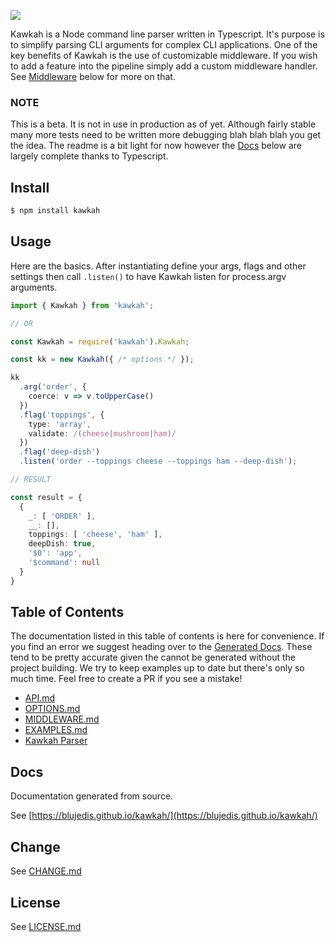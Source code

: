 <p align="left">
  <a href="http://github.com/blujedis/kawkah"><img src="https://cdn.rawgit.com/blujedis/kawkah/master/assets/logo.png"></a>
</p>

Kawkah is a Node command line parser written in Typescript. It's purpose is to simplify parsing CLI arguments for complex CLI applications. One of the key benefits of Kawkah is the use of customizable middleware. If you wish to add a feature into the pipeline simply add a custom middleware handler. See [Middleware](#Middleware) below for more on that.

### NOTE

This is a beta. It is not in use in production as of yet. Although fairly stable many more tests need to be written more debugging blah blah blah you get the idea. The readme is a bit light for now however the [Docs](#Docs) below are largely complete thanks to Typescript.

## Install

```sh
$ npm install kawkah
```

## Usage

Here are the basics. After instantiating define your args, flags and other settings then call <code>.listen()</code> to have Kawkah listen for process.argv arguments.

```ts
import { Kawkah } from 'kawkah';

// OR

const Kawkah = require('kawkah').Kawkah;

const kk = new Kawkah({ /* options */ });

kk
  .arg('order', {
    coerce: v => v.toUpperCase()
  })
  .flag('toppings', {
    type: 'array',
    validate: /(cheese|mushroom|ham)/
  })
  .flag('deep-dish')
  .listen('order --toppings cheese --toppings ham --deep-dish');

// RESULT

const result = {
  {
    _: [ 'ORDER' ],
    __: [],
    toppings: [ 'cheese', 'ham' ],
    deepDish: true,
    '$0': 'app',
    '$command': null
  }
}
```

## Table of Contents

The documentation listed in this table of contents is here for convenience. If you find an error we suggest heading over to the [Generated Docs](https://blujedis.github.io/kawkah/). These tend to be pretty accurate given the cannot be generated without the project building. We try to keep examples up to date but there's only so much time. Feel free to create a PR if you see a mistake!

* [API.md](/assets/API.md)
* [OPTIONS.md](/assets/OPTIONS.md)
* [MIDDLEWARE.md](/assets/MIDDLEWARE.md)
* [EXAMPLES.md](/assets/EXAMPLES.md)
* [Kawkah Parser](https://blujedis/github.io/kawkah-parser)

## Docs

Documentation generated from source.

See [https://blujedis.github.io/kawkah/](https://blujedis.github.io/kawkah/)

## Change

See [CHANGE.md](CHANGE.md)

## License

See [LICENSE.md](LICENSE)